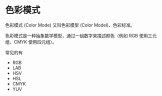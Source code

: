 # 色彩模式

色彩模式 (Color Mode) 又叫色彩模型 (Color Model)、色彩标准。

色彩模式是一种抽象数学模型，通过一组数字来描述颜色（例如 RGB 使用三元组、CMYK 使用四元组）。

常见的有

- RGB
- LAB
- HSV
- HSL
- CMYK
- YUV
